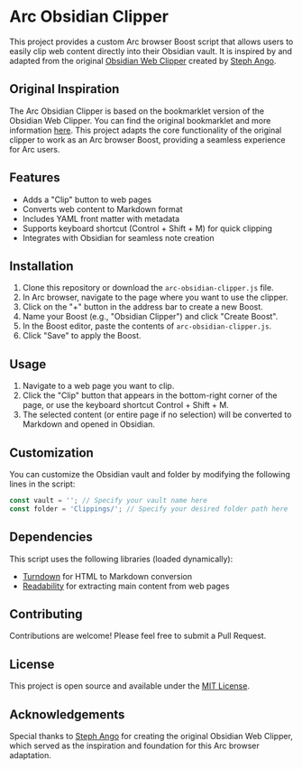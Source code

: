 # Arc Obsidian Clipper

This project provides a custom Arc browser Boost script that allows users to easily clip web content directly into their Obsidian vault. It is inspired by and adapted from the original [Obsidian Web Clipper](https://stephango.com/obsidian-web-clipper) created by [Steph Ango](https://stephango.com/).

## Original Inspiration

The Arc Obsidian Clipper is based on the bookmarklet version of the Obsidian Web Clipper. You can find the original bookmarklet and more information [here](https://stephango.com/obsidian-web-clipper). This project adapts the core functionality of the original clipper to work as an Arc browser Boost, providing a seamless experience for Arc users.

## Features

- Adds a "Clip" button to web pages
- Converts web content to Markdown format
- Includes YAML front matter with metadata
- Supports keyboard shortcut (Control + Shift + M) for quick clipping
- Integrates with Obsidian for seamless note creation

## Installation

1. Clone this repository or download the `arc-obsidian-clipper.js` file.
2. In Arc browser, navigate to the page where you want to use the clipper.
3. Click on the "+" button in the address bar to create a new Boost.
4. Name your Boost (e.g., "Obsidian Clipper") and click "Create Boost".
5. In the Boost editor, paste the contents of `arc-obsidian-clipper.js`.
6. Click "Save" to apply the Boost.

## Usage

1. Navigate to a web page you want to clip.
2. Click the "Clip" button that appears in the bottom-right corner of the page, or use the keyboard shortcut Control + Shift + M.
3. The selected content (or entire page if no selection) will be converted to Markdown and opened in Obsidian.

## Customization

You can customize the Obsidian vault and folder by modifying the following lines in the script:

```javascript
const vault = ''; // Specify your vault name here
const folder = 'Clippings/'; // Specify your desired folder path here
```

## Dependencies

This script uses the following libraries (loaded dynamically):

- [Turndown](https://github.com/domchristie/turndown) for HTML to Markdown conversion
- [Readability](https://github.com/mozilla/readability) for extracting main content from web pages

## Contributing

Contributions are welcome! Please feel free to submit a Pull Request.

## License

This project is open source and available under the [MIT License](LICENSE).

## Acknowledgements

Special thanks to [Steph Ango](https://stephango.com/obsidian-web-clipper) for creating the original Obsidian Web Clipper, which served as the inspiration and foundation for this Arc browser adaptation.